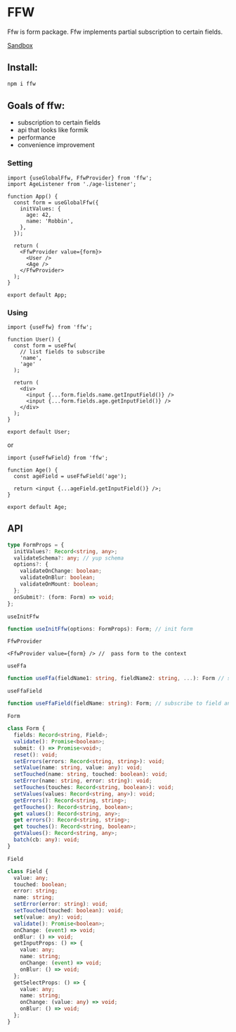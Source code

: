 # FFW

Ffw is form package. Ffw implements partial subscription to certain fields.

[Sandbox](https://codesandbox.io/s/ffw-23v1r?file=/src/app.js)

## Install:
```bash
npm i ffw
```

## Goals of ffw:

- subscription to certain fields
- api that looks like formik
- performance
- convenience improvement

### Setting

```tsx
import {useGlobalFfw, FfwProvider} from 'ffw';
import AgeListener from './age-listener';

function App() {
  const form = useGlobalFfw({
    initValues: {
      age: 42,
      name: 'Robbin',
    },
  });

  return (
    <FfwProvider value={form}>
      <User />
      <Age />
    </FfwProvider>
  );
}

export default App;
```

### Using

```tsx
import {useFfw} from 'ffw';

function User() {
  const form = useFfw(
    // list fields to subscribe
    'name',
    'age'
  );

  return (
    <div>
      <input {...form.fields.name.getInputField()} />
      <input {...form.fields.age.getInputField()} />
    </div>
  );
}

export default User;
```

or

```tsx
import {useFfwField} from 'ffw';

function Age() {
  const ageField = useFfwField('age');

  return <input {...ageField.getInputField()} />;
}

export default Age;
```

## API

```ts
type FormProps = {
  initValues?: Record<string, any>;
  validateSchema?: any; // yup schema
  options?: {
    validateOnChange: boolean;
    validateOnBlur: boolean;
    validateOnMount: boolean;
  };
  onSubmit?: (form: Form) => void;
};
```

`useInitFfw`

```ts
function useInitFfw(options: FormProps): Form; // init form
```

`FfwProvider`

```tsx
<FfwProvider value={form} /> //  pass form to the context
```

`useFfa`

```ts
function useFfa(fieldName1: string, fieldName2: string, ...): Form // subscribe to fields and get form
```

`useFfaField`

```ts
function useFfaField(fieldName: string): Form; // subscribe to field and get form
```

`Form`

```ts
class Form {
  fields: Record<string, Field>;
  validate(): Promise<boolean>;
  submit: () => Promise<void>;
  reset(): void;
  setErrors(errors: Record<string, string>): void;
  setValue(name: string, value: any): void;
  setTouched(name: string, touched: boolean): void;
  setError(name: string, error: string): void;
  setTouches(touches: Record<string, boolean>): void;
  setValues(values: Record<string, any>): void;
  getErrors(): Record<string, string>;
  getTouches(): Record<string, boolean>;
  get values(): Record<string, any>;
  get errors(): Record<string, string>;
  get touches(): Record<string, boolean>;
  getValues(): Record<string, any>;
  batch(cb: any): void;
}
```

`Field`

```ts
class Field {
  value: any;
  touched: boolean;
  error: string;
  name: string;
  setError(error: string): void;
  setTouched(touched: boolean): void;
  set(value: any): void;
  validate(): Promise<boolean>;
  onChange: (event) => void;
  onBlur: () => void;
  getInputProps: () => {
    value: any;
    name: string;
    onChange: (event) => void;
    onBlur: () => void;
  };
  getSelectProps: () => {
    value: any;
    name: string;
    onChange: (value: any) => void;
    onBlur: () => void;
  };
}
```
